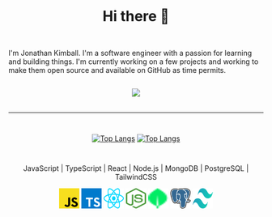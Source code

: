 <div align="center" style="padding: 1em 0em 1em 0em">

# Hi there 👋

</div>

I'm Jonathan Kimball. I'm a software engineer with a passion for learning and
building things. I'm currently working on a few projects and working to make
them open source and available on GitHub as time permits.
<!-- I'm also looking for a job. If you're interested in hiring me, 
please reach out to me at -->

<div align="center" style="padding: 1em 0em 1em 0em">

  <img src="https://github-readme-streak-stats.herokuapp.com?user=JAKimball&theme=garden&card_width=840&background=30%2C447B43%2C295a28&border=355535&currStreakLabel=6AFF00&dates=6AFF00&sideLabels=6AFF00&fire=6AFF00&stroke=6AFF00">

  <!--  -->

</div>

---

<div align="center" style="padding: 1em 0em 1em 0em">

[![Top Langs](https://github-readme-stats.vercel.app/api/top-langs/?username=JAKimball&layout=compact&langs_count=8&theme=dark#gh-dark-mode-only)](https://github.com/anuraghazra/github-readme-stats#gh-dark-mode-only)
[![Top Langs](https://github-readme-stats.vercel.app/api/top-langs/?username=JAKimball&layout=compact&langs_count=8&theme=dark#gh-light-mode-only)](https://github.com/anuraghazra/github-readme-stats#gh-light-mode-only)

</div>

<div align="center">

JavaScript | TypeScript | React | Node.js | MongoDB | PostgreSQL | TailwindCSS

<a target="_blank" rel="noopener noreferrer" href="https://developer.mozilla.org/en-US/docs/Web/JavaScript"><img src="./assets/javascript.svg" alt="JavaScript" title="JavaScript" width="40" height="40" style="max-width: 100%;"></a>
<a target="_blank" rel="noopener noreferrer" href="https://www.typescriptlang.org/"><img src="./assets/typescript-icon.svg" alt="TypeScript" title="TypeScript" width="40" height="40" style="max-width: 100%;"></a>
<a target="_blank" rel="noopener noreferrer" href="https://react.dev/"><img src="./assets/react.svg" alt="React" title="React" width="40" height="40" style="max-width: 100%;"></a>
<a target="_blank" rel="noopener noreferrer" href="https://nodejs.org/en/"><img src="./assets/nodejs-icon.svg" alt="Node.js" title="Node.js" width="40" height="40" style="max-width: 100%;"></a>
<a target="_blank" rel="noopener noreferrer" href="https://www.mongodb.com/"><img src="./assets/mongodb.svg" alt="MongoDB" title="MongoDB" width="40" height="40" style="max-width: 100%;"></a>
<a target="_blank" rel="noopener noreferrer" href="https://www.postgresql.org/"><img src="./assets/postgresql.svg" alt="PostgreSQL" title="PostgreSQL" width="40" height="40" style="max-width: 100%;"></a>
<a target="_blank" rel="noopener noreferrer" href="https://tailwindcss.com/"><img src="./assets/tailwindcss-icon.svg" alt="TailwindCSS" title="TailwindCSS" width="40" height="40" style="max-width: 100%;"></a>
</div>

<!-- 
[![Jonathan Kimball's GitHub stats-Dark](https://github-readme-stats.vercel.app/api?username=JAKimball&show_icons=true&theme=dark#gh-dark-mode-only)](https://github.com/anuraghazra/github-readme-stats#gh-dark-mode-only)
[![Jonathan Kimball's GitHub stats-Light](https://github-readme-stats.vercel.app/api?username=JAKimball&show_icons=true&theme=default#gh-light-mode-only)](https://github.com/anuraghazra/github-readme-stats#gh-light-mode-only) -->

<!--
**JAKimball/JAKimball** is a ✨ _special_ ✨ repository because its `README.md` (this file) appears on your GitHub profile.

Here are some ideas to get you started:

- 🔭 I’m currently working on ...
- 🌱 I’m currently learning ...
- 👯 I’m looking to collaborate on ...
- 🤔 I’m looking for help with ...
- 💬 Ask me about ...
- 📫 How to reach me: ...
- 😄 Pronouns: ...
- ⚡ Fun fact: ...
-->
